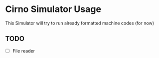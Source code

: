 # Cirno Simulator Usage

This Simulator will try to run already formatted machine codes (for now)

## TODO

- [ ] File reader